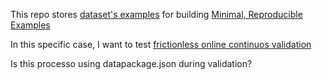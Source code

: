 This repo stores [dataset's examples](https://specs.frictionlessdata.io/) for building [Minimal, Reproducible Examples](https://stackoverflow.com/help/minimal-reproducible-example)

In this specific case, I want to test [frictionless online continuos validation](https://repository.frictionlessdata.io/)

Is this processo using datapackage.json during validation?
